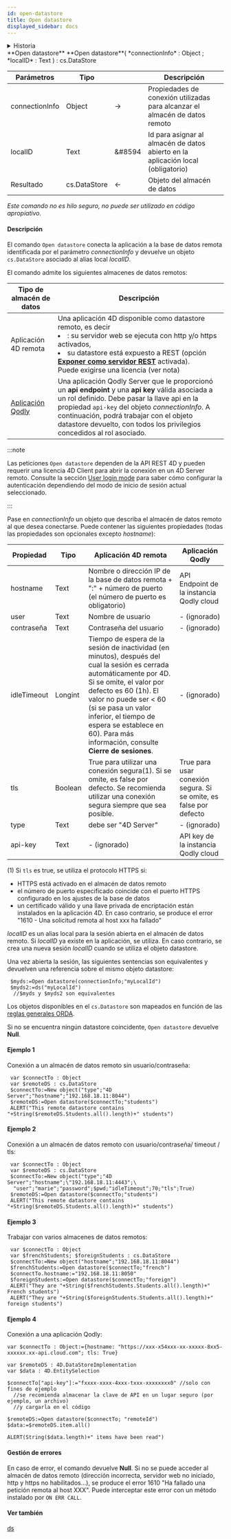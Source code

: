 ```yaml
---
id: open-datastore
title: Open datastore
displayed_sidebar: docs
---
```


<details><summary>Historia</summary>

| Lanzamiento | Modificaciones                                 |
| ----------- | ---------------------------------------------- |
| 20 R6       | Soporte para acceder a las instancias de Qodly |
| 20 R4       | Nueva propiedad *passwordAlgorithm*            |
| 18          | Añadidos                                       |

</details>

<!--REF #_command_.Open datastore.Syntax-->**Open datastore** **Open datastore**( *connectionInfo* : Object ; *localID* : Text ) : cs.DataStore<!-- END REF-->

<!--REF #_command_.Open datastore.Params-->

| Parámetros     | Tipo                         |                            | Descripción                                                                                         |
| -------------- | ---------------------------- | -------------------------- | --------------------------------------------------------------------------------------------------- |
| connectionInfo | Object                       | &#8594; | Propiedades de conexión utilizadas para alcanzar el almacén de datos remoto                         |
| localID        | Text                         | &#8594 | Id para asignar al almacén de datos abierto en la aplicación local (obligatorio) |
| Resultado      | cs.DataStore | &#8592; | Objeto del almacén de datos                                                                         |

<!-- END REF-->

*Este comando no es hilo seguro, no puede ser utilizado en código apropiativo.*


#### Descripción

El comando `Open datastore` <!-- REF #_command_.Open datastore.Summary -->conecta la aplicación a la base de datos remota identificada por el parámetro *connectionInfo*<!-- END REF --> y devuelve un objeto `cs.DataStore` asociado al alias local *localID*.

El comando admite los siguientes almacenes de datos remotos:

| Tipo de almacén de datos                                              | Descripción                                                                                                                                                                                                                                                                                                                                                                               |
| --------------------------------------------------------------------- | ----------------------------------------------------------------------------------------------------------------------------------------------------------------------------------------------------------------------------------------------------------------------------------------------------------------------------------------------------------------------------------------- |
| Aplicación 4D remota                                                  | Una aplicación 4D disponible como datastore remoto, es decir<li>: su servidor web se ejecuta con http y/o https activados,</li><li>su datastore está expuesto a REST (opción [**Exponer como servidor REST**](REST/configuration.md#starting-the-rest-server) activada).</li>Puede exigirse una licencia (ver nota) |
| [Aplicación Qodly](https://developer.qodly.com/docs/cloud/getStarted) | Una aplicación Qodly Server que le proporcionó un **api endpoint** y una **api key** válida asociada a un rol definido. Debe pasar la llave api en la propiedad `api-key` del objeto *connectionInfo*. A continuación, podrá trabajar con el objeto datastore devuelto, con todos los privilegios concedidos al rol asociado.             |

:::note

Las peticiones `Open datastore` dependen de la API REST 4D y pueden requerir una licencia 4D Client para abrir la conexión en un 4D Server remoto. Consulte la sección [User login mode](../REST/authUsers.md#user-login-modes) para saber cómo configurar la autenticación dependiendo del modo de inicio de sesión actual seleccionado.

:::

Pase en *connectionInfo* un objeto que describa el almacén de datos remoto al que desea conectarse. Puede contener las siguientes propiedades (todas las propiedades son opcionales excepto *hostname*):

| Propiedad   | Tipo    | Aplicación 4D remota                                                                                                                                                                                                                                                                                                                                                                                                                                                               | Aplicación Qodly                                                                  |
| ----------- | ------- | ---------------------------------------------------------------------------------------------------------------------------------------------------------------------------------------------------------------------------------------------------------------------------------------------------------------------------------------------------------------------------------------------------------------------------------------------------------------------------------- | --------------------------------------------------------------------------------- |
| hostname    | Text    | Nombre o dirección IP de la base de datos remota + ":" + número de puerto (el número de puerto es obligatorio)                                                                                                                                                                                                                                                                                                                                  | API Endpoint de la instancia Qodly cloud                                          |
| user        | Text    | Nombre de usuario                                                                                                                                                                                                                                                                                                                                                                                                                                                                  | - (ignorado)                                                   |
| contraseña  | Text    | Contraseña del usuario                                                                                                                                                                                                                                                                                                                                                                                                                                                             | - (ignorado)                                                   |
| idleTimeout | Longint | Tiempo de espera de la sesión de inactividad (en minutos), después del cual la sesión es cerrada automáticamente por 4D. Si se omite, el valor por defecto es 60 (1h). El valor no puede ser < 60 (si se pasa un valor inferior, el tiempo de espera se establece en 60). Para más información, consulte **Cierre de sesiones**. | - (ignorado)                                                   |
| tls         | Boolean | True para utilizar una conexión segura(1). Si se omite, es false por defecto. Se recomienda utilizar una conexión segura siempre que sea posible.                                                                                                                                                                                                                                                               | True para usar conexión segura. Si se omite, es false por defecto |
| type        | Text    | debe ser "4D Server"                                                                                                                                                                                                                                                                                                                                                                                                                                                               | - (ignorado)                                                   |
| api-key     | Text    | - (ignorado)                                                                                                                                                                                                                                                                                                                                                                                                                                                    | API key de la instancia Qodly cloud                                               |

(1) Si `tls` es true, se utiliza el protocolo HTTPS si:

- HTTPS está activado en el almacén de datos remoto
- el número de puerto especificado coincide con el puerto HTTPS configurado en los ajustes de la base de datos
- un certificado válido y una llave privada de encriptación están instalados en la aplicación 4D. En caso contrario, se produce el error "1610 - Una solicitud remota al host xxx ha fallado"

*localID* es un alias local para la sesión abierta en el almacén de datos remoto. Si *localID* ya existe en la aplicación, se utiliza. En caso contrario, se crea una nueva sesión *localID* cuando se utiliza el objeto datastore.

Una vez abierta la sesión, las siguientes sentencias son equivalentes y devuelven una referencia sobre el mismo objeto datastore:

```4d
 $myds:=Open datastore(connectionInfo;"myLocalId")
 $myds2:=ds("myLocalId")
  //$myds y $myds2 son equivalentes
```

Los objetos disponibles en el `cs.Datastore` son mapeados en función de las [reglas generales ORDA](ORDA/dsMapping.md#reglas-generales).

Si no se encuentra ningún datastore coincidente, `Open datastore` devuelve **Null**.

#### Ejemplo 1

Conexión a un almacén de datos remoto sin usuario/contraseña:

```4d
 var $connectTo : Object
 var $remoteDS : cs.DataStore
 $connectTo:=New object("type";"4D Server";"hostname";"192.168.18.11:8044")
 $remoteDS:=Open datastore($connectTo;"students")
 ALERT("This remote datastore contains "+String($remoteDS.Students.all().length)+" students")
```

#### Ejemplo 2

Conexión a un almacén de datos remoto con usuario/contraseña/ timeout / tls:

```4d
 var $connectTo : Object
 var $remoteDS : cs.DataStore
 $connectTo:=New object("type";"4D Server";"hostname";\"192.168.18.11:4443";\  
  "user";"marie";"password";$pwd;"idleTimeout";70;"tls";True)
 $remoteDS:=Open datastore($connectTo;"students")
 ALERT("This remote datastore contains "+String($remoteDS.Students.all().length)+" students")
```

#### Ejemplo 3

Trabajar con varios almacenes de datos remotos:

```4d
 var $connectTo : Object
 var $frenchStudents; $foreignStudents : cs.DataStore
 $connectTo:=New object("hostname";"192.168.18.11:8044")
 $frenchStudents:=Open datastore($connectTo;"french")
 $connectTo.hostname:="192.168.18.11:8050"
 $foreignStudents:=Open datastore($connectTo;"foreign")
 ALERT("They are "+String($frenchStudents.Students.all().length)+" French students")
 ALERT("They are "+String($foreignStudents.Students.all().length)+" foreign students")
```

#### Ejemplo 4

Conexión a una aplicación Qodly:

```4d
var $connectTo : Object:={hostname: "https://xxx-x54xxx-xx-xxxxx-8xx5-xxxxxx.xx-api.cloud.com"; tls: True}

var $remoteDS : 4D.DataStoreImplementation
var $data : 4D.EntitySelection

$connectTo["api-key"]:="fxxxx-xxxx-4xxx-txxx-xxxxxxxx0" //solo con fines de ejemplo
  //se recomienda almacenar la clave de API en un lugar seguro (por ejemplo, un archivo)
  //y cargarla en el código

$remoteDS:=Open datastore($connectTo; "remoteId")
$data:=$remoteDS.item.all()

ALERT(String($data.length)+" items have been read")

```

#### Gestión de errores

En caso de error, el comando devuelve **Null**. Si no se puede acceder al almacén de datos remoto (dirección incorrecta, servidor web no iniciado, http y https no habilitados...), se produce el error 1610 "Ha fallado una petición remota al host XXX". Puede interceptar este error con un método instalado por `ON ERR CALL`.

#### Ver también

[ds](ds.md)
